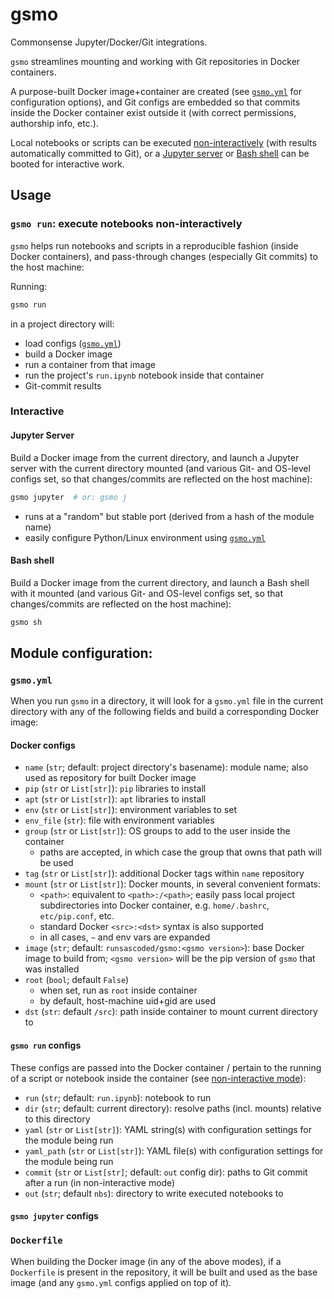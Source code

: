 # gsmo
Commonsense Jupyter/Docker/Git integrations.

`gsmo` streamlines mounting and working with Git repositories in Docker containers.

A purpose-built Docker image+container are created (see [`gsmo.yml`] for configuration options), and Git configs are embedded so that commits inside the Docker container exist outside it (with correct permissions, authorship info, etc.).

Local notebooks or scripts can be executed [non-interactively](#non-interactive) (with results automatically committed to Git), or a [Jupyter server](#jupyter-server) or [Bash shell](#bash-shell) can be booted for interactive work.

## Usage

### `gsmo run`: execute notebooks non-interactively <a id="non-interactive"></a>
`gsmo` helps run notebooks and scripts in a reproducible fashion (inside Docker containers), and pass-through changes (especially Git commits) to the host machine:

Running:
```bash
gsmo run
```
in a project directory will:
- load configs ([`gsmo.yml`])
- build a Docker image
- run a container from that image
- run the project's `run.ipynb` notebook inside that container
- Git-commit results  

### Interactive <a id="interactive"></a>

#### Jupyter Server <a id="jupyter-server"></a>
Build a Docker image from the current directory, and launch a Jupyter server with the current directory mounted (and various Git- and OS-level configs set, so that changes/commits are reflected on the host machine):
```bash
gsmo jupyter  # or: gsmo j
```
- runs at a "random" but stable port (derived from a hash of the module name)
- easily configure Python/Linux environment using [`gsmo.yml`]

#### Bash shell <a id="bash-shell"></a>
Build a Docker image from the current directory, and launch a Bash shell with it mounted (and various Git- and OS-level configs set, so that changes/commits are reflected on the host machine):
```bash
gsmo sh
```

## Module configuration: 

### `gsmo.yml` <a id="gsmo-yml"></a>
When you run `gsmo` in a directory, it will look for a `gsmo.yml` file in the current directory with any of the following fields and build a corresponding Docker image:

#### Docker configs
- `name` (`str`; default: project directory's basename): module name; also used as repository for built Docker image
- `pip` (`str` or `List[str]`): `pip` libraries to install
- `apt` (`str` or `List[str]`): `apt` libraries to install
- `env` (`str` or `List[str]`): environment variables to set
- `env_file` (`str`): file with environment variables
- `group` (`str` or `List[str]`): OS groups to add to the user inside the container
  - paths are accepted, in which case the group that owns that path will be used
- `tag` (`str` or `List[str]`): additional Docker tags within `name` repository
- `mount` (`str` or `List[str]`): Docker mounts, in several convenient formats:
  - `<path>`: equivalent to `<path>:/<path>`; easily pass local project subdirectories into Docker container, e.g. `home/.bashrc`, `etc/pip.conf`, etc.
  - standard Docker `<src>:<dst>` syntax is also supported
  - in all cases, `~` and env vars are expanded 
- `image` (`str`; default: `runsascoded/gsmo:<gsmo version>`): base Docker image to build from; `<gsmo version>` will be the pip version of `gsmo` that was installed
- `root` (`bool`; default `False`)
  - when set, run as `root` inside container
  - by default, host-machine uid+gid are used
- `dst` (`str`: default `/src`): path inside container to mount current directory to  

#### `gsmo run` configs
These configs are passed into the Docker container / pertain to the running of a script or notebook inside the container (see [non-interactive mode](#non-interactive)):
- `run` (`str`; default: `run.ipynb`): notebook to run
- `dir` (`str`; default: current directory): resolve paths (incl. mounts) relative to this directory
- `yaml` (`str` or `List[str]`): YAML string(s) with configuration settings for the module being run
- `yaml_path` (`str` or `List[str]`): YAML file(s) with configuration settings for the module being run
- `commit` (`str` or `List[str]`; default: `out` config dir): paths to Git commit after a run (in non-interactive mode)
- `out` (`str`; default `nbs`): directory to write executed notebooks to

#### `gsmo jupyter` configs

### `Dockerfile`
When building the Docker image (in any of the above modes), if a `Dockerfile` is present in the repository, it will be built and used as the base image (and any `gsmo.yml` configs applied on top of it).

[`gsmo.yml`]: #gsmo-yml

